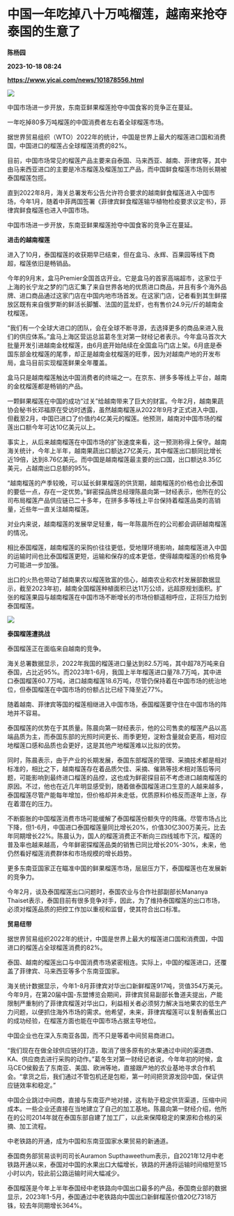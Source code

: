 # 中国一年吃掉八十万吨榴莲，越南来抢夺泰国的生意了
**陈杨园**

**2023-10-18 08:24**

**https://www.yicai.com/news/101878556.html**

![](https://imgcdn.yicai.com/uppics/slides/2023/10/8219be9dd0c67f294814c8ff1b86696d.jpg)

中国市场进一步开放，东南亚鲜果榴莲抢夺中国食客的竞争正在蔓延。

一年吃掉80多万吨榴莲的中国消费者左右着全球榴莲市场。

据世界贸易组织（WTO）2022年的统计，中国是世界上最大的榴莲进口国和消费国，中国进口的榴莲占全球榴莲消费的82%。

目前，中国市场常见的榴莲产品主要来自泰国、马来西亚、越南、菲律宾等，其中由马来西亚进口的主要是冷冻榴莲及榴莲加工产品，而中国鲜食榴莲市场则长期被泰国榴莲包揽。

直到2022年8月，海关总署发布公告允许符合要求的越南鲜食榴莲进入中国市场，今年1月，随着中菲两国签署《菲律宾鲜食榴莲输华植物检疫要求议定书》，菲律宾鲜食榴莲也进入中国市场。

中国市场进一步开放，东南亚鲜果榴莲抢夺中国食客的竞争正在蔓延。

**进击的越南榴莲**

进入了10月，泰国榴莲的收获期早已结束，但在盒马、永辉、百果园等线下商超，榴莲依旧是畅销品。

今年的9月末，盒马Premier全国首店开业。它是盒马的首家高端超市，这家位于上海的长宁龙之梦的门店汇集了来自世界各地的优质进口商品，并且有多个海外品牌、进口商品通过这家门店在中国内地市场首发。在这家门店，记者看到其生鲜摆放区既有来自俄罗斯的鲜活长脚蟹、法国的蓝龙虾，也有售价24.9元/斤的越南金枕榴莲。

“我们有一个全球大进口的团队，会在全球不断寻源，去选择更多的商品来进入我们的供应体系。”盒马上海区营运总监葛冬生对第一财经记者表示。今年盒马首次大批量开发引进越南金枕榴莲，由6月底开始陆续在全国盒马门店上架。6月底是泰国东部金枕榴莲的尾季，却正是越南金枕榴莲的旺季，因为对越南产地的开发布局，盒马目前实现榴莲鲜果全年覆盖。

盒马只是越南榴莲触达中国消费者的终端之一。在京东、拼多多等线上平台，越南的金枕榴莲都是畅销的产品。

一颗鲜果榴莲在中国的成功“过关”给越南带来了巨大的财富。今年2月，越南果蔬协会秘书长邓福原在受访时透露，虽然越南榴莲从2022年9月才正式进入中国，但截至2月，中国已进口了价值约4亿美元的榴莲。他预测，越南对中国市场的榴莲出口额今年可达10亿美元以上。

事实上，从后来越南榴莲在中国市场的扩张速度来看，这一预测称得上保守。越南海关统计，今年上半年，越南果蔬出口额达27亿美元，其中榴莲出口额同比增长近19倍，达到8.76亿美元。而中国是越南榴莲最主要的出口国，出口额达8.35亿美元，占越南出口总额的95%。

“越南榴莲的产季较晚，可以延长鲜果榴莲的供货期，越南榴莲的价格也会比泰国的要低一点，存在一定优势。”鲜密探品牌总经理陈晨向第一财经表示，他所在的公司布局榴莲产品供应链已二十多年，在拼多多等线上平台保持着榴莲品类的高销量，近些年一直关注越南榴莲。

对业内来说，越南榴莲的发展举足轻重，每一年陈晨所在的公司都会调研越南榴莲的情况。

相比泰国榴莲，越南榴莲的采购价往往更低，受地理环境影响，越南榴莲进入中国的运输时间也比泰国榴莲更短，运输和保存的成本更低，使得越南榴莲的价格竞争力可能进一步加强。

出口的火热也带动了越南果农以榴莲致富的信心，越南农业和农村发展部数据显示，截至2023年初，越南全国榴莲种植面积已达11万公顷，远超原规划面积。扩张的榴莲果园与越南榴莲在中国市场不断增长的市场份额遥相呼应，正将压力给到泰国榴莲。

![](https://imgcdn.yicai.com/uppics/images/2023/10/4e4f5e3b3aded26fc5ffb7a99329ebd1.jpg)

**泰国榴莲遭挑战**

泰国榴莲正在面临来自越南的竞争。

海关总署数据显示，2022年我国的榴莲进口量达到82.5万吨，其中超78万吨来自泰国，占比近95%。而2023年1-6月，我国上半年榴莲进口量78.7万吨，其中进口泰国榴莲60.7万吨，进口越南榴莲18.6万吨，尽管仍保持着在中国市场的统治地位，但泰国榴莲在中国市场的份额占比已经下降至近77%。

随着越南、菲律宾等国的榴莲相继进入中国市场，泰国榴莲要守住在中国市场的阵地并不容易。

泰国榴莲的优势在于其质量。陈晨向第一财经表示，他的公司售卖的榴莲产品以高端品质为主，而泰国东部的光照时间更长、雨季更短，淀粉含量就会更高，相对应地榴莲口感和品质也会更好，这是其他产地榴莲难以比拟的优势。

同时，陈晨表示，由于产业的长期发展，泰国东部榴莲的管理、采摘技术都是相对标准的，相比之下，越南榴莲存在着品质欠佳、采摘、催熟等技术相对落后等问题，可能影响到最终进口榴莲的品控，这也成为鲜密探目前不考虑进口越南榴莲的原因。不过，他也在近几年明显感受到，随着做泰国榴莲进口生意的人越来越多，泰国榴莲尽管产能每年增加，但价格却并未走低，优质原料价格反而逐年上涨，存在着潜在的压力。

不断膨胀的中国榴莲消费市场可能缓解了泰国榴莲份额失守的阵痛。尽管市场占比下降，但1-6月，中国进口泰国榴莲量同比增长20%，价值30亿300万美元，比去年同期增长22%。陈晨认为，国人的榴莲消费正不断向三四线城市下沉，榴莲的普及率也越来越高，今年鲜密探榴莲品类的销售已同比增长20%-30%，未来，他仍然看好榴莲消费群体和市场规模的增长趋势。

更多东南亚国家正在瞄准中国的鲜果榴莲市场，层层压力下，泰国榴莲也在发展新的竞争力。

今年2月，谈及泰国榴莲出口问题时，泰国农业与合作社部副部长Mananya Thaiset表示，泰国目前有很多竞争对手，因此，为了维持泰国榴莲的出口市场，必须对榴莲品质的把控工作加以重视和监督，使其符合出口标准。

**贸易纽带**

据世界贸易组织2022年的统计，中国是世界上最大的榴莲进口国和消费国，中国进口的榴莲占全球榴莲消费的82%。

泰国、越南的榴莲出口与中国消费市场紧密相连。实际上，中国的榴莲进口，还覆盖了菲律宾、马来西亚等多个东南亚国家。

海关统计数据显示，今年1-8月菲律宾对华出口新鲜榴莲917吨，货值354万美元。今年9月，在第20届中国-东盟博览会期间，菲律宾贸易副部长鲁道夫提出，产能限制严重制约了菲律宾榴莲对华出口，利益相关者必须努力解决当地果农的低生产力问题，以便抓住海外市场的需求。他希望，未来，菲律宾榴莲可以复制香蕉出口的成功经验，在榴莲方面也能在中国市场占据主导地位。

中国企业也在深入东南亚各国，而不只是等着中间贸易商进口。

“我们现在在做全球供应链的打造，取消了很多原有的水果通过中间的渠道商、KA、供应商去进行采购的动作。”葛冬生对第一财经记者说，今年年初的时候，盒马CEO侯毅去了东南亚、美国、欧洲等地，直接跟产地的农业基地寻求合作机会。“拿货之后，我们通过不管包机还是包柜，第一时间把货源发回中国，保证供应链效率和稳定。”

中国企业跳过中间商，直接与东南亚产地对接，这有助于稳定供货渠道，压缩中间成本。一些企业还直接在当地建立了自己的加工基地。陈晨向第一财经介绍，他所在的公司2014年就在泰国东部自建了加工厂，以此来保障稳定的果源和合格的采摘、加工流程。

中老铁路的开通，成为中国和东南亚国家水果贸易的新通道。

泰国商务部贸易谈判司司长Auramon Supthaweethum表示，自2021年12月中老铁路开通以来，泰国对中国的水果出口大幅增长，铁路的开通将运输时间缩短至15小时以内，较此前公路运输时间大幅减少。

泰国榴莲是今年上半年泰国经中老铁路向中国出口最多的产品，泰国商业部的数据显示，2023年1-5月，泰国通过中老铁路向中国出口新鲜榴莲价值20亿7318万铢，较去年同期增长364%。
